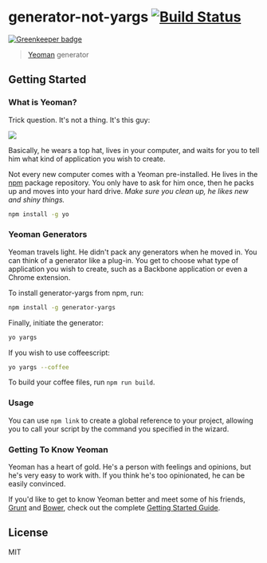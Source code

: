 # generator-not-yargs [![Build Status](https://secure.travis-ci.org/rahatarmanahmed/generator-not-yargs.png?branch=master)](https://travis-ci.org/rahatarmanahmed/generator-not-yargs)

[![Greenkeeper badge](https://badges.greenkeeper.io/rahatarmanahmed/generator-yargs.svg)](https://greenkeeper.io/)

> [Yeoman](http://yeoman.io) generator


## Getting Started

### What is Yeoman?

Trick question. It's not a thing. It's this guy:

![](http://i.imgur.com/JHaAlBJ.png)

Basically, he wears a top hat, lives in your computer, and waits for you to tell him what kind of application you wish to create.

Not every new computer comes with a Yeoman pre-installed. He lives in the [npm](https://npmjs.org) package repository. You only have to ask for him once, then he packs up and moves into your hard drive. *Make sure you clean up, he likes new and shiny things.*

```bash
npm install -g yo
```

### Yeoman Generators

Yeoman travels light. He didn't pack any generators when he moved in. You can think of a generator like a plug-in. You get to choose what type of application you wish to create, such as a Backbone application or even a Chrome extension.

To install generator-yargs from npm, run:

```bash
npm install -g generator-yargs
```

Finally, initiate the generator:

```bash
yo yargs
```

If you wish to use coffeescript:

```bash
yo yargs --coffee
```

To build your coffee files, run `npm run build`.

### Usage

You can use `npm link` to create a global reference to your project, allowing you to call your script by the command you specified in the wizard.

### Getting To Know Yeoman

Yeoman has a heart of gold. He's a person with feelings and opinions, but he's very easy to work with. If you think he's too opinionated, he can be easily convinced.

If you'd like to get to know Yeoman better and meet some of his friends, [Grunt](http://gruntjs.com) and [Bower](http://bower.io), check out the complete [Getting Started Guide](https://github.com/yeoman/yeoman/wiki/Getting-Started).


## License

MIT

